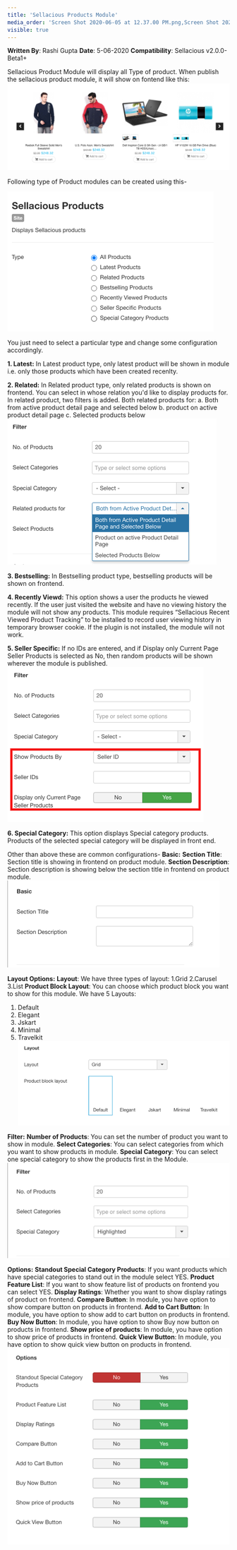 ```yaml
---
title: 'Sellacious Products Module'
media_order: 'Screen Shot 2020-06-05 at 12.37.00 PM.png,Screen Shot 2020-06-05 at 12.37.07 PM.png,Screen Shot 2020-06-05 at 12.37.12 PM.png,Screen Shot 2020-06-05 at 12.37.18 PM.png,Screen Shot 2020-06-05 at 12.37.23 PM.png,Screen Shot 2020-06-05 at 12.37.30 PM.png,Screen Shot 2020-06-05 at 12.37.34 PM.png,Screen Shot 2020-06-05 at 1.20.52 PM.png,screenshot-localhost-2020.06.05-13_31_05.png,Screen Shot 2020-06-05 at 1.49.33 PM.png'
visible: true
---
```


**Written By**: Rashi Gupta
**Date**: 5-06-2020
**Compatibility**: Sellacious v2.0.0-Beta1+

Sellacious Product Module will display all Type of product. When publish the sellacious product module, it will show on fontend like this:
![](Screen%20Shot%202020-06-05%20at%201.49.33%20PM.png)

Following type of Product modules can be created using this-

![](Screen%20Shot%202020-06-05%20at%2012.37.00%20PM.png)

You just need to select a particular type and change some configuration accordingly.

**1. Latest:**  In Latest product type, only latest product will be shown in module i.e. only those products which have been created recenlty.

**2. Related:** In Related product type, only related products is shown on frontend. You can select in whose relation you'd like to display products for. In related product, two filters is added. Both related products for:
a. Both from active product detail page and selected below
b. product on active product detail page
c. Selected products below
![](Screen%20Shot%202020-06-05%20at%201.20.52%20PM.png)

**3. Bestselling:**  In Bestselling product type, bestselling products will be shown on frontend.

**4. Recently Viewd:** This option shows a user the products he viewed recently. If the user just visited the website and have no viewing history the module will not show any products. This module requires “Sellacious Recent Viewed Product Tracking” to be installed to record user viewing history in temporary browser cookie. If the plugin is not installed, the module will not work.

**5. Seller Specific:** If no IDs are entered, and if Display only Current Page Seller Products is selected as No, then random products will be shown wherever the module is published.
![](screenshot-localhost-2020.06.05-13_31_05.png)

**6. Special Category:** This option displays Special category products. Products of the selected special category will be displayed in front end.

Other than above these are common configurations-
**Basic:**
**Section Title**: Section title is showing in frontend on product module.
**Section Description**: Section description is showing below the section title in frontend on product module.
![](Screen%20Shot%202020-06-05%20at%2012.37.07%20PM.png)

**Layout Options:**
**Layout**: We have three types of layout: 1.Grid 2.Carusel 3.List
**Product Block Layout**: You can choose which product block you want to show for this module. We have 5 Layouts: 
1. Default 
2. Elegant
3. Jskart
4. Minimal 
5. Travelkit
![](Screen%20Shot%202020-06-05%20at%2012.37.12%20PM.png)

**Filter:**
**Number of Products**: You can set the number of product you want to show in module.
**Select Categories**: You can select categories from which you want to show products in module.
**Special Category**: You can select one special category to show the products first in the Module.
![](Screen%20Shot%202020-06-05%20at%2012.37.18%20PM.png)

**Options:**
**Standout Special Category Products**: If you want products which have special categories to stand out in the module select YES.
**Product Feature List**: If you want to show feature list of products on frontend you can select YES.
**Display Ratings**: Whether you want to show display ratings of product on frontend.
**Compare Button**: In module, you have option to show compare button on products in frontend.
**Add to Cart Button**: In module, you have option to show add to cart button on products in frontend.
**Buy Now Button**: In module, you have option to show Buy now button on products in frontend.
**Show price of products**: In module, you have option to show price of products in frontend.
**Quick View Button**: In module, you have option to show quick view button on products in frontend.
![](Screen%20Shot%202020-06-05%20at%2012.37.23%20PM.png)